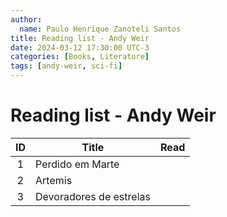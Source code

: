 ```yaml
---
author:
  name: Paulo Henrique Zanoteli Santos
title: Reading list - Andy Weir
date: 2024-03-12 17:30:00 UTC-3
categories: [Books, Literature]
tags: [andy-weir, sci-fi]
---
```


# Reading list - Andy Weir

| ID  | Title                   | Read |
|:---:| ----------------------- |:----:|
| 1   | Perdido em Marte        |      |
| 2   | Artemis                 |      |
| 3   | Devoradores de estrelas |      |
